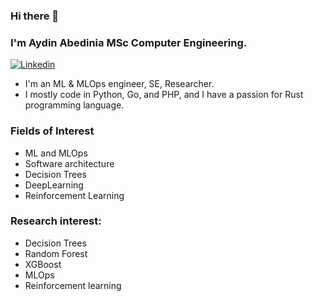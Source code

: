 ### Hi there 👋
### I'm Aydin Abedinia MSc Computer Engineering.

[![Linkedin](https://img.shields.io/badge/-LinkedIn-blue?style=flat&logo=Linkedin&logoColor=white)](https://www.linkedin.com/in/aydin-abedinia-96b2276b/)


- I'm an ML & MLOps engineer, SE, Researcher.
- I mostly code in Python, Go, and PHP, and I have a passion for Rust programming language.

### Fields of Interest

- ML and MLOps
- Software architecture
- Decision Trees
- DeepLearning
- Reinforcement Learning

### Research interest:

- Decision Trees
- Random Forest
- XGBoost
- MLOps
- Reinforcement learning
